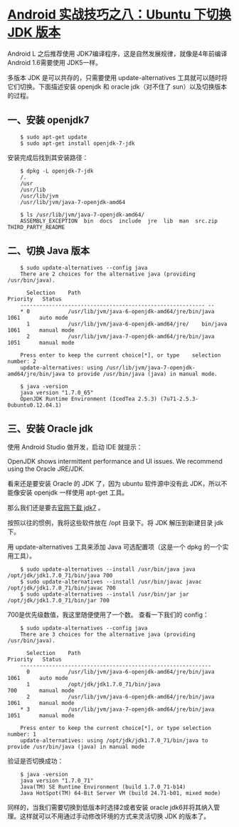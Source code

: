# [Android 实战技巧之八：Ubuntu 下切换 JDK 版本](http://blog.csdn.net/lincyang/article/details/42024565)

Android L 之后推荐使用 JDK7编译程序，这是自然发展规律，就像是4年前编译 Android 1.6需要使用 JDK5一样。

多版本 JDK 是可以共存的，只需要使用 update-alternatives 工具就可以随时将它们切换。下面描述安装 openjdk 和 oracle jdk（对不住了 sun）以及切换版本的过程。

## 一、安装 openjdk7

```
    $ sudo apt-get update  
    $ sudo apt-get install openjdk-7-jdk  
```

安装完成后找到其安装路径：

```
    $ dpkg -L openjdk-7-jdk  
    /.  
    /usr  
    /usr/lib  
    /usr/lib/jvm  
    /usr/lib/jvm/java-7-openjdk-amd64  
  
    $ ls /usr/lib/jvm/java-7-openjdk-amd64/  
    ASSEMBLY_EXCEPTION  bin  docs  include  jre  lib  man  src.zip  THIRD_PARTY_README  
```

## 二、切换 Java 版本

```
    $ sudo update-alternatives --config java  
    There are 2 choices for the alternative java (providing /usr/bin/java).  
  
      Selection    Path                                            Priority   Status  
    ---------------------------------------------------------- --  
    * 0            /usr/lib/jvm/java-6-openjdk-amd64/jre/bin/java   1061      auto mode  
      1            /usr/lib/jvm/java-6-openjdk-amd64/jre/    bin/java   1061      manual mode  
      2            /usr/lib/jvm/java-7-openjdk-amd64/jre/bin/java   1051      manual mode  
  
    Press enter to keep the current choice[*], or type    selection number: 2  
    update-alternatives: using /usr/lib/jvm/java-7-openjdk-amd64/jre/bin/java to provide /usr/bin/java (java) in manual mode.  
  
    $ java -version  
    java version "1.7.0_65"  
    OpenJDK Runtime Environment (IcedTea 2.5.3) (7u71-2.5.3-0ubuntu0.12.04.1)  
```

## 三、安装 Oracle jdk

使用 Android Studio 做开发，启动 IDE 就提示：

OpenJDK shows intermittent performance and UI issues. We recommend using the Oracle JRE/JDK.

看来还是要安装 Oracle 的 JDK 了，因为 ubuntu 软件源中没有此 JDK，所以不能像安装 openjdk 一样使用 apt-get 工具。

那么我们还是要去[官网下载 jdk7](http://www.oracle.com/technetwork/java/javase/downloads/jdk7-downloads-1880260.html) 。

按照以往的惯例，我将这些软件放在 /opt 目录下。将 JDK 解压到新建目录 jdk 下。

用 update-alternatives 工具来添加 Java 可选配置项（这是一个 dpkg 的一个实用工具）。

```
    $ sudo update-alternatives --install /usr/bin/java java /opt/jdk/jdk1.7.0_71/bin/java 700  
    $ sudo update-alternatives --install /usr/bin/javac javac /opt/jdk/jdk1.7.0_71/bin/javac 700  
    $ sudo update-alternatives --install /usr/bin/jar jar /opt/jdk/jdk1.7.0_71/bin/jar 700  
```

700是优先级数值，我这里随便使用了一个数。
查看一下我们的 config：

```
    $ sudo update-alternatives --config java  
    There are 3 choices for the alternative java (providing /usr/bin/java).  
  
      Selection    Path                                            Priority   Status  
    ------------------------------------------------------------  
      0            /usr/lib/jvm/java-6-openjdk-amd64/jre/bin/java   1061      auto mode  
      1            /opt/jdk/jdk1.7.0_71/bin/java                    700       manual mode  
      2            /usr/lib/jvm/java-6-openjdk-amd64/jre/bin/java   1061      manual mode  
    * 3            /usr/lib/jvm/java-7-openjdk-amd64/jre/bin/java   1051      manual mode  
    
    Press enter to keep the current choice[*], or type selection number: 1  
    update-alternatives: using /opt/jdk/jdk1.7.0_71/bin/java to provide /usr/bin/java (java) in manual mode  

```

验证是否切换成功：

```
    $ java -version  
    java version "1.7.0_71"  
    Java(TM) SE Runtime Environment (build 1.7.0_71-b14)  
    Java HotSpot(TM) 64-Bit Server VM (build 24.71-b01, mixed mode)  
```

同样的，当我们需要切换到低版本时选择2或者安装 oracle jdk6并将其纳入管理。这样就可以不用通过手动修改环境的方式来灵活切换 JDK 的版本了。

